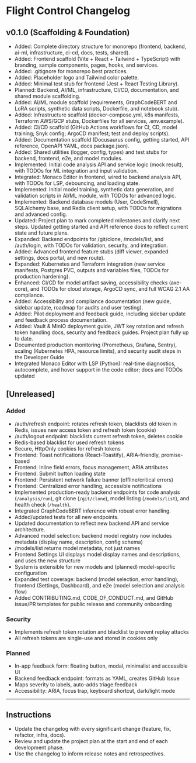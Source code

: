 # Flight Control Changelog

## v0.1.0 (Scaffolding & Foundation)

- Added: Complete directory structure for monorepo (frontend, backend, ai-ml, infrastructure, ci-cd, docs, tests, shared).
- Added: Frontend scaffold (Vite + React + Tailwind + TypeScript) with branding, sample components, pages, hooks, and services.
- Added: .gitignore for monorepo best practices.
- Added: Placeholder logo and Tailwind color palette.
- Added: Minimal test stub for frontend (Jest + React Testing Library).
- Planned: Backend, AI/ML, infrastructure, CI/CD, documentation, and shared module scaffolding.
- Added: AI/ML module scaffold (requirements, GraphCodeBERT and LoRA scripts, synthetic data scripts, Dockerfile, and notebook stub).
- Added: Infrastructure scaffold (docker-compose.yml, k8s manifests, Terraform AWS/GCP stubs, Dockerfiles for all services, .env.example).
- Added: CI/CD scaffold (GitHub Actions workflows for CI, CD, model training; Snyk config; ArgoCD manifest; test and deploy scripts).
- Added: Documentation scaffold (Docusaurus config, getting started, API reference, OpenAPI YAML, docs package.json).
- Added: Shared utilities (logger, config, types) and test stubs for backend, frontend, e2e, and model modules.
- Implemented: Initial code analysis API and service logic (mock result), with TODOs for ML integration and input validation.
- Integrated: Monaco Editor in frontend, wired to backend analysis API, with TODOs for LSP, debouncing, and loading state.
- Implemented: Initial model training, synthetic data generation, and validation scripts in AI/ML module, with TODOs for advanced logic.
- Implemented: Backend database models (User, CodeSmell), SQLAlchemy base, and Redis client setup, with TODOs for migrations and advanced config.
- Updated: Project plan to mark completed milestones and clarify next steps. Updated getting started and API reference docs to reflect current state and future plans.
- Expanded: Backend endpoints for /git/clone, /models/list, and /auth/login, with TODOs for validation, security, and integration.
- Added: Advanced frontend feature stubs (diff viewer, expanded settings, docs portal, and new route).
- Expanded: Kubernetes and Terraform integration (new service manifests, Postgres PVC, outputs and variables files, TODOs for production hardening).
- Enhanced: CI/CD for model artifact saving, accessibility checks (axe-core), and TODOs for cloud storage, ArgoCD sync, and full WCAG 2.1 AA compliance.
- Added: Accessibility and compliance documentation (new guide, sidebar update, roadmap for audits and user testing).
- Added: Pilot deployment and feedback guide, including sidebar update and feedback process documentation.
- Added: Vault & MinIO deployment guide, JWT key rotation and refresh token handling docs, security and feedback guides. Project plan fully up to date.
- Documented production monitoring (Prometheus, Grafana, Sentry), scaling (Kubernetes HPA, resource limits), and security audit steps in the Developer Guide
- Integrated Monaco Editor with LSP (Python): real-time diagnostics, autocomplete, and hover support in the code editor; docs and TODOs updated

## [Unreleased]

### Added

- /auth/refresh endpoint: rotates refresh token, blacklists old token in Redis, issues new access token and refresh token (cookie)
- /auth/logout endpoint: blacklists current refresh token, deletes cookie
- Redis-based blacklist for used refresh tokens
- Secure, HttpOnly cookies for refresh tokens
- Frontend: Toast notifications (React-Toastify), ARIA-friendly, promise-based
- Frontend: Inline field errors, focus management, ARIA attributes
- Frontend: Submit button loading state
- Frontend: Persistent network failure banner (offline/critical errors)
- Frontend: Centralized error handling, accessible notifications
- Implemented production-ready backend endpoints for code analysis (`/analysis/run`), git clone (`/git/clone`), model listing (`/models/list`), and health check (`/health`).
- Integrated GraphCodeBERT inference with robust error handling.
- Added/updated tests for all new endpoints.
- Updated documentation to reflect new backend API and service architecture.
- Advanced model selection: backend model registry now includes metadata (display name, description, config schema)
- /models/list returns model metadata, not just names
- Frontend Settings UI displays model display names and descriptions, and uses the new structure
- System is extensible for new models and (planned) model-specific configuration
- Expanded test coverage: backend (model selection, error handling), frontend (Settings, Dashboard), and e2e (model selection and analysis flow)
- Added CONTRIBUTING.md, CODE_OF_CONDUCT.md, and GitHub issue/PR templates for public release and community onboarding

### Security

- Implements refresh token rotation and blacklist to prevent replay attacks
- All refresh tokens are single-use and stored in cookies only

### Planned

- In-app feedback form: floating button, modal, minimalist and accessible UI
- Backend feedback endpoint: formats as YAML, creates GitHub Issue
- Maps severity to labels, auto-adds triage:feedback
- Accessibility: ARIA, focus trap, keyboard shortcut, dark/light mode

---

## Instructions

- Update the changelog with every significant change (feature, fix, refactor, infra, docs).
- Review and update the project plan at the start and end of each development phase.
- Use the changelog to inform release notes and retrospectives.

